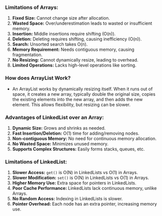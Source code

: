 ### Limitations of Arrays:

1. **Fixed Size:** Cannot change size after allocation.
2. **Wasted Space:** Over/underestimation leads to wasted or insufficient memory.
3. **Insertion:** Middle insertions require shifting (O(n)).
4. **Deletion:** Deleting requires shifting, causing inefficiency (O(n)).
5. **Search:** Unsorted search takes O(n).
6. **Memory Requirement:** Needs contiguous memory, causing fragmentation.
7. **No Resizing:** Cannot dynamically resize, leading to overhead.
8. **Limited Operations:** Lacks high-level operations like sorting.

### How does ArrayList Work?
- An ArrayList works by dynamically resizing itself. When it runs out of space, it creates a new array, typically double the original size, copies the existing elements into the new array, and then adds the new element. This allows flexibility, but resizing can be slower.


### Advantages of LinkedList over an Array:

1. **Dynamic Size:** Grows and shrinks as needed.
2. **Fast Insertion/Deletion:** O(1) time for adding/removing nodes.
3. **Non-contiguous Memory:** No need for continuous memory allocation.
4. **No Wasted Space:** Minimizes unused memory.
5. **Supports Complex Structures:** Easily forms stacks, queues, etc.


### Limitations of LinkedList:
1. **Slower Access:** `get()` is O(N) in LinkedLists vs O(1) in Arrays.
2. **Slower Modification:** `set()` is O(N) in LinkedLists vs O(1) in Arrays.
3. **Higher Memory Use:** Extra space for pointers in LinkedLists.
4. **Poor Cache Performance:** LinkedLists lack continuous memory, unlike Arrays.
5. **No Random Access:** Indexing in LinkedLists is slower.
6. **Pointer Overhead:** Each node has an extra pointer, increasing memory use.